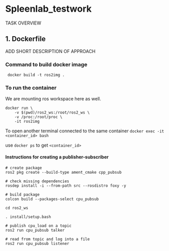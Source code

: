# Spleenlab_testwork
TASK OVERVIEW 

## 1. Dockerfile
ADD SHORT DESCRIPTION OF APPROACH
### Command to build docker image

``` docker build -t ros2img .```

### To run the container
We are mounting ros workspace here as well.

``` 
docker run \
    -v $(pwd)/ros2_ws:/root/ros2_ws \
    -v /proc:/root/proc \
    -it ros2img 
```

To open another terminal connected to the same container
``` docker exec -it <container_id> bash ```

use `docker ps` to get `<container_id>`

#### Instructions for creating a publisher-subscriber

```
# create package
ros2 pkg create --build-type ament_cmake cpp_pubsub 

# check missing dependencies
rosdep install -i --from-path src --rosdistro foxy -y 

# build package
colcon build --packages-select cpu_pubsub 

cd ros2_ws

. install/setup.bash

# publish cpu_load on a topic
ros2 run cpu_pubsub talker

# read from topic and log into a file
ros2 run cpu_pubsub listener

```
